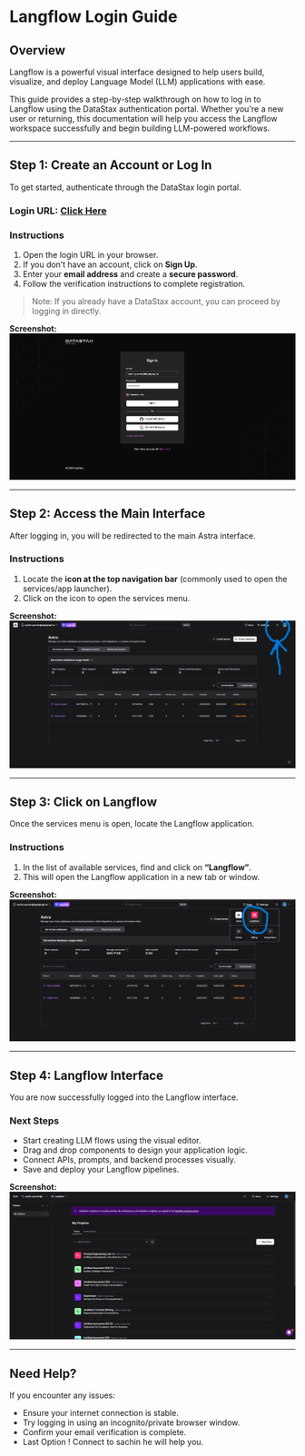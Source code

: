 # Langflow Login Guide

## Overview

Langflow is a powerful visual interface designed to help users build, visualize, and deploy Language Model (LLM) applications with ease.

This guide provides a step-by-step walkthrough on how to log in to Langflow using the DataStax authentication portal. Whether you're a new user or returning, this documentation will help you access the Langflow workspace successfully and begin building LLM-powered workflows.

---

## Step 1: Create an Account or Log In

To get started, authenticate through the DataStax login portal.

### **Login URL:**  [Click Here](https://accounts.datastax.com/session-service/v1/login)

### Instructions
1. Open the login URL in your browser.
2. If you don’t have an account, click on **Sign Up**.
3. Enter your **email address** and create a **secure password**.
4. Follow the verification instructions to complete registration.

> Note: If you already have a DataStax account, you can proceed by logging in directly.

**Screenshot:**  
![Sign-up Page Screenshot](./images/img-1.png)

---

## Step 2: Access the Main Interface

After logging in, you will be redirected to the main Astra interface.

### Instructions
1. Locate the **icon at the top navigation bar** (commonly used to open the services/app launcher).
2. Click on the icon to open the services menu.

**Screenshot:**  
![Langflow Interface - Highlighted Icon](./images/img-2.png)

---

## Step 3: Click on Langflow

Once the services menu is open, locate the Langflow application.

### Instructions
1. In the list of available services, find and click on **“Langflow”**.
2. This will open the Langflow application in a new tab or window.

**Screenshot:**  
![Click on Langflow](./images/img-3.png)

---

## Step 4: Langflow Interface

You are now successfully logged into the Langflow interface.

### Next Steps
- Start creating LLM flows using the visual editor.
- Drag and drop components to design your application logic.
- Connect APIs, prompts, and backend processes visually.
- Save and deploy your Langflow pipelines.

**Screenshot:**  
![Langflow Main Interface](./images/img-4.png)

---

## Need Help?

If you encounter any issues:
- Ensure your internet connection is stable.
- Try logging in using an incognito/private browser window.
- Confirm your email verification is complete.
- Last Option ! Connect to sachin he will help you.
